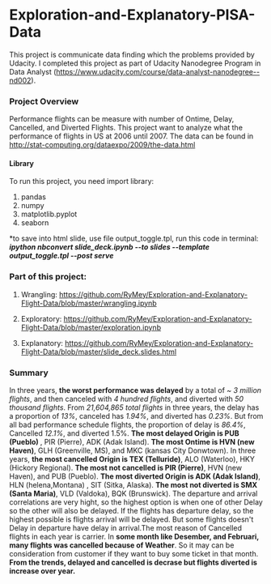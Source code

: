 # Exploration-and-Explanatory-PISA-Data
This project is communicate data finding which the problems provided by Udacity. I completed this project as part of Udacity Nanodegree Program in Data Analyst (https://www.udacity.com/course/data-analyst-nanodegree--nd002). 

### Project Overview
Performance flights can be measure with number of Ontime, Delay, Cancelled, and Diverted Flights. This project want to analyze what the performance of flights in US at 2006 until 2007. The data can be found in http://stat-computing.org/dataexpo/2009/the-data.html

#### Library
To run this project, you need import library:
1. pandas
2. numpy 
3. matplotlib.pyplot 
4. seaborn

*to save into html slide, use file output_toggle.tpl, run this code in terminal:
***ipython nbconvert slide_deck.ipynb --to slides --template output_toggle.tpl  --post serve***

### Part of this project:
1. Wrangling:
https://github.com/RyMey/Exploration-and-Explanatory-Flight-Data/blob/master/wrangling.ipynb
 
2. Exploratory:
https://github.com/RyMey/Exploration-and-Explanatory-Flight-Data/blob/master/exploration.ipynb
 
3. Explanatory:
https://github.com/RyMey/Exploration-and-Explanatory-Flight-Data/blob/master/slide_deck.slides.html

### Summary
In three years, <b>the worst performance was delayed</b> by a total of <i>~ 3 million flights</i>, and then canceled with <i>4 hundred flights</i>, and diverted with <i>50 thousand flights</i>. From <i>21,604,865 total flights</i> in three years, the delay has a proportion of <i>13%</i>, canceled has <i>1.94%</i>, and diverted has <i>0.23%</i>. But from all bad performance schedule flights, the proportion of delay is <i>86.4%</i>, Cancelled <i>12.1%</i>, and diverted 1.5%. <b> The most delayed Origin is PUB (Pueblo) </b>, PIR (Pierre), ADK (Adak Island). <b>The most Ontime is HVN (new Haven)</b>, GLH (Greenville, MS), and MKC (kansas City Donwtown). In three years, <b>the most cancelled Origin is TEX (Telluride)</b>, ALO (Waterloo), HKY (Hickory Regional). <b>The most not cancelled is PIR (Pierre)</b>, HVN (new Haven), and PUB (Pueblo). <b>The most diverted Origin is ADK (Adak Island)</b>, HLN (helena,Montana) , SIT (Sitka, Alaska). <b>The most not diverted is SMX (Santa Maria)</b>, VLD (Valdoka), BQK (Brunswick). The departure and arrival correlations are very hight, so the highest option is when one of other Delay so the other will also be delayed. If the flights has departure delay, so the highest possible is flights arrival will be delayed. But some flights doesn't Delay in departure have delay in arrival.The most reason of Cancelled flights in each year is carrier. In <b>some month like Desember, and Februari, many flights was cancelled because of Weather</b>. So it may can be consideration from customer if they want to buy some ticket in that month. <b>From the trends, delayed and cancelled is decrase but flights diverted is increase over year.</b>
